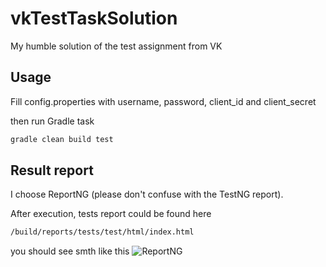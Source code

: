 # vkTestTaskSolution
My humble solution of the test assignment from VK

## Usage

Fill config.properties with username, password, client_id and client_secret

then run Gradle task
```sh
gradle clean build test
```

## Result report

I choose ReportNG (please don't confuse with the TestNG report).

After execution, tests report could be found here
```sh
/build/reports/tests/test/html/index.html
```
you should see smth like this
![ReportNG](https://i.ibb.co/SNWMnKs/2022-04-02-23-37-58.png)

